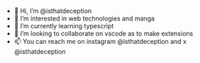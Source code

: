 - 👋 Hi, I’m @isthatdeception
- 👀 I’m interested in web technologies and manga
- 🌱 I’m currently learning typescript
- 💞️ I’m looking to collaborate on vscode as to make extensions
- 📫 You can reach me on instagram @isthatdeception and x @isthatdeception

<!---
isthatdeception/isthatdeception is a ✨ special ✨ repository because its `README.md` (this file) appears on your GitHub profile.
You can click the Preview link to take a look at your changes.
--->
